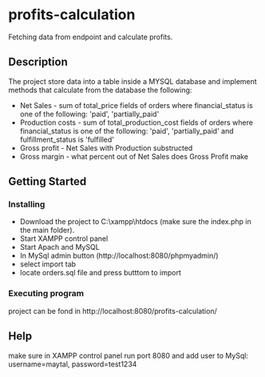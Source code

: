 # profits-calculation

Fetching data from endpoint and calculate profits.

## Description

The project store data into a table inside a MYSQL database and implement methods that calculate from the database the following:
 * Net Sales - sum of total_price fields of orders where financial_status is one of the following: 'paid', 'partially_paid'
 * Production costs - sum of total_production_cost fields of orders where financial_status is one of the following: 'paid', 'partially_paid' and fulfillment_status is 'fulfilled'
 * Gross profit - Net Sales with Production substructed
 * Gross margin - what percent out of Net Sales does Gross Profit make

## Getting Started

### Installing

 * Download the project to C:\xampp\htdocs (make sure the index.php in the main folder).
 * Start XAMPP control panel
 * Start Apach and MySQL
 * In MySql admin button (http://localhost:8080/phpmyadmin/) 
 * select import tab
 * locate orders.sql file and press butttom to import

### Executing program

project can be fond in http://localhost:8080/profits-calculation/

## Help

make sure in XAMPP control panel run port 8080
and add user to MySql: username=maytal, password=test1234
